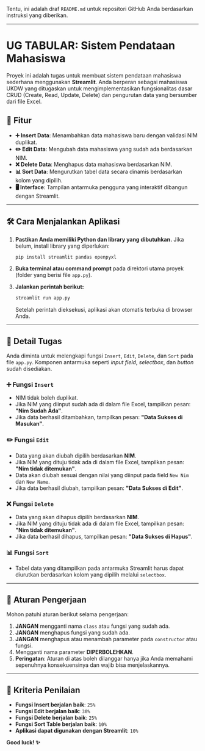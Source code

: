 Tentu, ini adalah draf `README.md` untuk repositori GitHub Anda berdasarkan instruksi yang diberikan.

-----

# UG TABULAR: Sistem Pendataan Mahasiswa

Proyek ini adalah tugas untuk membuat sistem pendataan mahasiswa sederhana menggunakan **Streamlit**. Anda berperan sebagai mahasiswa UKDW yang ditugaskan untuk mengimplementasikan fungsionalitas dasar CRUD (Create, Read, Update, Delete) dan pengurutan data yang bersumber dari file Excel.

## 🚀 Fitur

  - **➕ Insert Data**: Menambahkan data mahasiswa baru dengan validasi NIM duplikat.
  - **✏️ Edit Data**: Mengubah data mahasiswa yang sudah ada berdasarkan NIM.
  - **❌ Delete Data**: Menghapus data mahasiswa berdasarkan NIM.
  - **📊 Sort Data**: Mengurutkan tabel data secara dinamis berdasarkan kolom yang dipilih.
  - **🖥️ Interface**: Tampilan antarmuka pengguna yang interaktif dibangun dengan Streamlit.

-----

## 🛠️ Cara Menjalankan Aplikasi

1.  **Pastikan Anda memiliki Python dan library yang dibutuhkan.** Jika belum, install library yang diperlukan:

    ```bash
    pip install streamlit pandas openpyxl
    ```

2.  **Buka terminal atau command prompt** pada direktori utama proyek (folder yang berisi file `app.py`).

3.  **Jalankan perintah berikut:**

    ```bash
    streamlit run app.py
    ```

    Setelah perintah dieksekusi, aplikasi akan otomatis terbuka di browser Anda.

-----

## 📝 Detail Tugas

Anda diminta untuk melengkapi fungsi `Insert`, `Edit`, `Delete`, dan `Sort` pada file `app.py`. Komponen antarmuka seperti *input field*, *selectbox*, dan *button* sudah disediakan.

### ➕ Fungsi `Insert`

  - NIM tidak boleh duplikat.
  - Jika NIM yang diinput sudah ada di dalam file Excel, tampilkan pesan: **"Nim Sudah Ada"**.
  - Jika data berhasil ditambahkan, tampilkan pesan: **"Data Sukses di Masukan"**.

### ✏️ Fungsi `Edit`

  - Data yang akan diubah dipilih berdasarkan **NIM**.
  - Jika NIM yang dituju tidak ada di dalam file Excel, tampilkan pesan: **"Nim tidak ditemukan"**.
  - Data akan diubah sesuai dengan nilai yang diinput pada field `New Nim` dan `New Name`.
  - Jika data berhasil diubah, tampilkan pesan: **"Data Sukses di Edit"**.

### ❌ Fungsi `Delete`

  - Data yang akan dihapus dipilih berdasarkan **NIM**.
  - Jika NIM yang dituju tidak ada di dalam file Excel, tampilkan pesan: **"Nim tidak ditemukan"**.
  - Jika data berhasil dihapus, tampilkan pesan: **"Data Sukses di Hapus"**.

### 📊 Fungsi `Sort`

  - Tabel data yang ditampilkan pada antarmuka Streamlit harus dapat diurutkan berdasarkan kolom yang dipilih melalui `selectbox`.

-----

## 📜 Aturan Pengerjaan

Mohon patuhi aturan berikut selama pengerjaan:

1.  **JANGAN** mengganti nama `class` atau fungsi yang sudah ada.
2.  **JANGAN** menghapus fungsi yang sudah ada.
3.  **JANGAN** menghapus atau menambah parameter pada `constructor` atau fungsi.
4.  Mengganti nama parameter **DIPERBOLEHKAN**.
5.  **Peringatan**: Aturan di atas boleh dilanggar hanya jika Anda memahami sepenuhnya konsekuensinya dan wajib bisa menjelaskannya.

-----

## 💯 Kriteria Penilaian

  - **Fungsi Insert berjalan baik**: `25%`
  - **Fungsi Edit berjalan baik**: `30%`
  - **Fungsi Delete berjalan baik**: `25%`
  - **Fungsi Sort Table berjalan baik**: `10%`
  - **Aplikasi dapat digunakan dengan Streamlit**: `10%`

**Good luck\! ✨**
